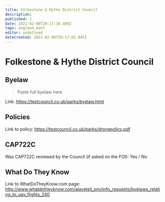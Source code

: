 ```yaml
---
title: Folkestone & Hythe District Council
description:
published: 1
date: 2021-02-08T20:17:10.409Z
tags: england,kent
editor: undefined
dateCreated: 2021-02-08T20:17:02.945Z
---
```


# Folkestone & Hythe District Council


## Byelaw
> Paste full byelaw here

Link:
https://testcouncil.co.uk/parks/byelaw.html

## Policies
Link to policy:
https://testcouncil.co.uk/parks/dronepolicy.pdf

## CAP722C

Was CAP722C reviewed by the Council (if asked on the FOI): Yes / No

## What Do They Know

Link to WhatDoTheyKnow.com page:
http://www.whatdotheyknow.com/alaveteli_pro/info_requests/byelaws_relating_to_uav_flights_240

